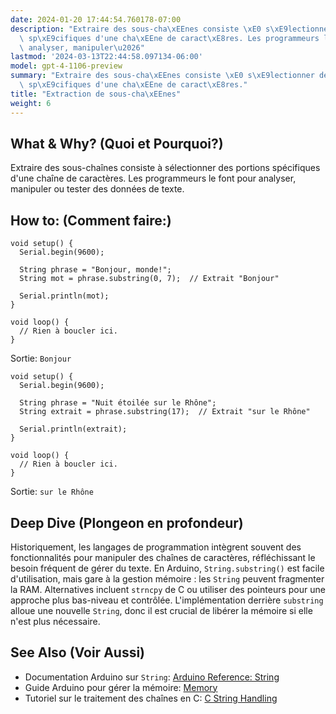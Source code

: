 ```yaml
---
date: 2024-01-20 17:44:54.760178-07:00
description: "Extraire des sous-cha\xEEnes consiste \xE0 s\xE9lectionner des portions\
  \ sp\xE9cifiques d'une cha\xEEne de caract\xE8res. Les programmeurs le font pour\
  \ analyser, manipuler\u2026"
lastmod: '2024-03-13T22:44:58.097134-06:00'
model: gpt-4-1106-preview
summary: "Extraire des sous-cha\xEEnes consiste \xE0 s\xE9lectionner des portions\
  \ sp\xE9cifiques d'une cha\xEEne de caract\xE8res."
title: "Extraction de sous-cha\xEEnes"
weight: 6
---
```


## What & Why? (Quoi et Pourquoi?)
Extraire des sous-chaînes consiste à sélectionner des portions spécifiques d'une chaîne de caractères. Les programmeurs le font pour analyser, manipuler ou tester des données de texte.

## How to: (Comment faire:)
```Arduino
void setup() {
  Serial.begin(9600);

  String phrase = "Bonjour, monde!";
  String mot = phrase.substring(0, 7);  // Extrait "Bonjour"

  Serial.println(mot);
}

void loop() {
  // Rien à boucler ici.
}
```
Sortie: `Bonjour`

```Arduino
void setup() {
  Serial.begin(9600);

  String phrase = "Nuit étoilée sur le Rhône";
  String extrait = phrase.substring(17);  // Extrait "sur le Rhône"

  Serial.println(extrait);
}

void loop() {
  // Rien à boucler ici.
}
```
Sortie: `sur le Rhône`

## Deep Dive (Plongeon en profondeur)
Historiquement, les langages de programmation intègrent souvent des fonctionnalités pour manipuler des chaînes de caractères, réfléchissant le besoin fréquent de gérer du texte. En Arduino, `String.substring()` est facile d'utilisation, mais gare à la gestion mémoire : les `String` peuvent fragmenter la RAM. Alternatives incluent `strncpy` de C ou utiliser des pointeurs pour une approche plus bas-niveau et contrôlée. L'implémentation derrière `substring` alloue une nouvelle `String`, donc il est crucial de libérer la mémoire si elle n'est plus nécessaire.

## See Also (Voir Aussi)
- Documentation Arduino sur `String`: [Arduino Reference: String](https://www.arduino.cc/reference/en/language/variables/data-types/stringobject/)
- Guide Arduino pour gérer la mémoire: [Memory](https://www.arduino.cc/en/Tutorial/Memory)
- Tutoriel sur le traitement des chaînes en C: [C String Handling](https://www.tutorialspoint.com/cprogramming/c_strings.htm)
